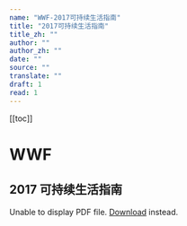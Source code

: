 ```yaml
---
name: "WWF-2017可持续生活指南"
title: "2017可持续生活指南"
title_zh: ""
author: ""
author_zh: ""
date: ""
source: ""
translate: ""
draft: 1
read: 1
---
```


[[toc]]

# WWF

## 2017 可持续生活指南

<object data="../assets/wwf-2017-guide.pdf" type="application/pdf" width="100%" height="500px">
  <p>Unable to display PDF file. 
    <a href="../assets/wwf-2017-guide.pdf">Download</a> instead.</p>
</object>
